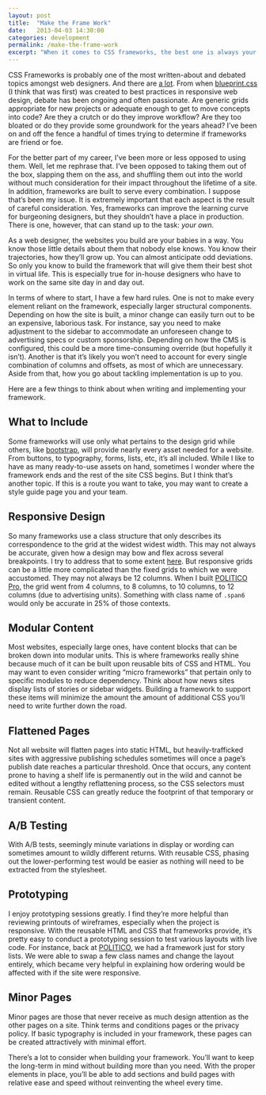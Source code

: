 ```yaml
---
layout: post
title:  "Make the Frame Work"
date:   2013-04-03 14:30:00
categories: development
permalink: /make-the-frame-work
excerpt: "When it comes to CSS frameworks, the best one is always your own."
---
```


<div class="body-copy wrap">
<p>CSS Frameworks is probably one of the most written-about and debated topics amongst web designers. And there are <a href="http://usablica.github.com/front-end-frameworks/compare.html?v=2.0">a lot</a>. From when <a href="http://www.blueprintcss.org/">blueprint.css</a> (I think that was first) was created to best practices in responsive web design, debate has been ongoing and often passionate. Are generic grids appropriate for new projects or adequate enough to get to move concepts into code? Are they a crutch or do they improve workflow? Are they too bloated or do they provide some groundwork for the years ahead? I’ve been on and off the fence a handful of times trying to determine if frameworks are friend or foe. </p>

<p>For the better part of my career, I’ve been more or less opposed to using them. Well, let me rephrase that. I’ve been opposed to taking them out of the box, slapping them on the ass, and shuffling them out into the world without much consideration for their impact throughout the lifetime of a site. In addition, frameworks are built to serve every combination. I suppose that’s been my issue. It is extremely important that each aspect is the result of careful consideration.  Yes, frameworks can improve the learning curve for burgeoning designers, but they shouldn’t have a place in production. There is one, however, that can stand up to the task: <em>your own</em>.</p>

<p>As a web designer, the websites you build are your babies in a way. You know those little details about them that nobody else knows. You know their trajectories, how they’ll grow up. You can almost anticipate odd deviations.  So only you know to build the framework that will give them their best shot in virtual life. This is especially true for in-house designers who have to work on the same site day in and day out.</p>

<p>In terms of where to start, I have a few hard rules. One is not to make every element reliant on the framework, especially larger structural components. Depending on how the site is built, a minor change can easily turn out to be an expensive, laborious task. For instance, say you need to make adjustment to the sidebar to accommodate an unforeseen change to advertising specs or custom sponsorship. Depending on how the CMS is configured, this could be a more time-consuming override (but hopefully it isn’t). Another is that it’s likely you won’t need to account for every single combination of columns and offsets, as most of which are unnecessary. Aside from that, how you go about tackling implementation is up to you.</p> 

<p>Here are a few things to think about when writing and implementing your framework. </p>

<h2>What to Include</h2>
<p>Some frameworks will use only what pertains to the design grid while others, like <a href="http://twitter.github.com/bootstrap/">bootstrap</a>, will provide nearly every asset needed for a website. From buttons, to typography, forms, lists, etc, it’s all included. While I like to have as many ready-to-use assets on hand, sometimes I wonder where the framework ends and the rest of the site CSS begins. But I think that’s another topic. If this is a route you want to take, you may want to create a style guide page you and your team. </p>

<h2>Responsive Design</h2>
<p>So many frameworks use a class structure that only describes its correspondence to the grid at the widest widest width. This may not always be accurate, given how a design may bow and flex across several breakpoints. I try to address that to some extent <a href="http://smpl.jaredcunha.com">here</a>.  But responsive grids can be a little more complicated than the fixed grids to which we were accustomed. They may not always be 12 columns. When I built <a href="https://www.politicopro.com">POLITICO Pro</a>, the grid went from 4 columns, to 8 columns, to 10 columns, to 12 columns (due to advertising units). Something with class name of <code>.span6</code> would only be accurate in 25% of those contexts.</p>

<h2>Modular Content</h2>
<p>Most websites, especially large ones, have content blocks that can be broken down into modular units. This is where frameworks really shine because much of it can be built upon reusable bits of CSS and HTML. You may want to even consider writing “micro frameworks” that pertain only to specific modules to reduce dependency. Think about how news sites display lists of stories or sidebar widgets. Building a framework to support these items will minimize the amount the amount of additional CSS you’ll need to write further down the road.</p> 

<h2>Flattened Pages</h2>
<p>Not all website will flatten pages into static HTML, but heavily-trafficked sites with aggressive publishing schedules sometimes will once a page’s publish date reaches a particular threshold. Once that occurs, any content prone to having a shelf life is permanently out in the wild and cannot be edited without a lengthy reflattening process, so the CSS selectors must remain. Reusable CSS can greatly reduce the footprint of that temporary or transient content. </p>

<h2>A/B Testing</h2>
<p>With A/B tests, seemingly minute variations in display or wording can sometimes amount to wildly different returns. With reusable CSS, phasing out the lower-performing test would be easier as nothing will need to be extracted from the stylesheet. </p>

<h2>Prototyping</h2>
<p>I enjoy prototyping sessions greatly. I find they’re more helpful than reviewing printouts of wireframes, especially when the project is responsive. With the reusable HTML and CSS that frameworks provide, it’s pretty easy to conduct a prototyping session to test various layouts with live code. For instance, back at <a href="http://www.politico.com/">POLITICO</a>, we had a framework just for story lists. We were able to swap a few class names and change the layout entirely, which became very helpful in explaining how ordering would be affected with if the site were responsive.</p>

<h2>Minor Pages</h2>
<p>Minor pages are those that never receive as much design attention as the other pages on a site. Think terms and conditions pages or the privacy policy. If basic typography is included in your framework, these pages can be created attractively with minimal effort.</p>

<p>There’s a lot to consider when building your framework. You’ll want to keep the long-term in mind without building more than you need. With the proper elements in place, you’ll be able to add sections and build pages with relative ease and speed without reinventing the wheel every time.</p>
</div>
